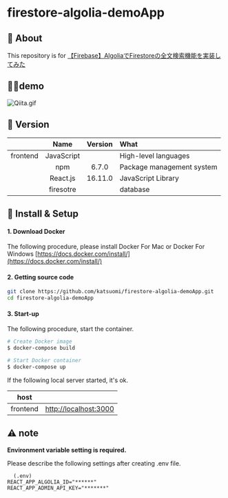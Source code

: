 # firestore-algolia-demoApp

## 💬 About

This repository is for [【Firebase】AlgoliaでFirestoreの全文検索機能を実装してみた](https://qiita.com/katsuomi/items/b80a9646585d040aa63e)

## 💁‍♂️demo
![Qiita.gif](https://qiita-image-store.s3.ap-northeast-1.amazonaws.com/0/270696/eeec85ff-384f-53eb-2a65-20057e2a2cfa.gif)

## 🌻 Version

||Name|Version|What|
|:-:|:-:|:-:|:-|
|frontend|JavaScript||High-level languages|
||npm|6.7.0|	Package management system|
||React.js|16.11.0|JavaScript Library|
||firesotre||database|

## 🔰 Install & Setup

#### 1. Download Docker

The following procedure, please install Docker For Mac or Docker For Windows 
[https://docs.docker.com/install/](https://docs.docker.com/install/)

#### 2. Getting source code

```bash
git clone https://github.com/katsuomi/firestore-algolia-demoApp.git
cd firestore-algolia-demoApp
```

#### 3. Start-up

The following procedure, start the container.

```bash
# Create Docker image
$ docker-compose build

# Start Docker container
$ docker-compose up 
```

If the following local server started, it's ok.

|host||
|:-:|:-:|
|frontend|[http://localhost:3000](http://localhost:3000)|

## ⚠️ note
**Environment variable setting is required.**

Please describe the following settings after creating .env file.

```
  (.env)
REACT_APP_ALGOLIA_ID="******"
REACT_APP_ADMIN_API_KEY="*******"
```
